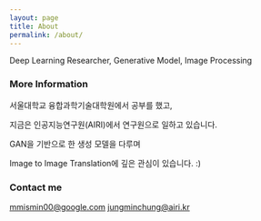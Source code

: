 ```yaml
---
layout: page
title: About
permalink: /about/
---
```


Deep Learning Researcher, Generative Model, Image Processing 

### More Information

서울대학교 융합과학기술대학원에서 공부를 했고, 

지금은 인공지능연구원(AIRI)에서 연구원으로 일하고 있습니다. 

GAN을 기반으로 한 생성 모델을 다루며 

Image to Image Translation에 깊은 관심이 있습니다. :)

### Contact me

[mmismin00@google.com](mailto:mmismin00@google.com)
[jungminchung@airi.kr](mailto:jungminchung@airi.kr)
